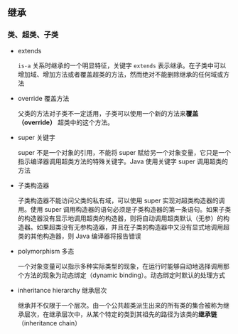 ## 继承

### 类、超类、子类

* extends

  `is-a` 关系时继承的一个明显特征，关键字 `extends` 表示继承。在子类中可以增加域、增加方法或者覆盖超类的方法，然而绝对不能删除继承的任何域或方法

* override 覆盖方法

  父类的方法对子类不一定适用，子类可以使用一个新的方法来**覆盖（override）** 超类中的这个方法。

* super 关键字

  super 不是一个对象的引用，不能将 super 赋给另一个对象变量，它只是一个指示编译器调用超类方法的特殊关键字。Java 使用关键字 super 调用超类的方法

* 子类构造器

  子类构造器不能访问父类的私有域，可以使用 super 实现对超类构造器的调用。使用 super 调用构造器的语句必须是子类构造器的第一条语句。如果子类的构造器没有显示地调用超类的构造器，则将自动调用超类默认（无参）的构造器。如果超类没有无参构造器，并且在子类的构造器中又没有显式地调用超类的其他构造器，则 Java 编译器将报告错误

* polymorphism 多态

  一个对象变量可以指示多种实际类型的现象，在运行时能够自动地选择调用那个方法的现象为动态绑定（dynamic binding）。动态绑定时默认的处理方式

* inheritance hierarchy 继承层次

  继承并不仅限于一个层次。由一个公共超类派生出来的所有类的集合被称为继承层次，在继承层次中，从某个特定的类到其祖先的路径为该类的**继承链**（inheritance chain）

  

